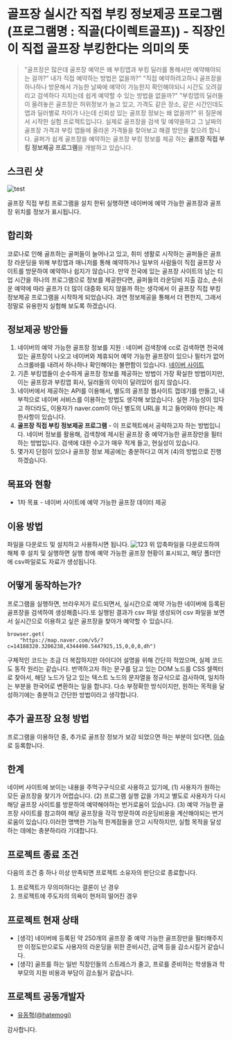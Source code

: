 # 골프장 실시간 직접 부킹 정보제공 프로그램(프로그램명 : 직골(다이렉트골프)) - 직장인이 직접 골프장 부킹한다는 의미의 뜻
> "골프장은 많은데 골프장 예약은 왜 부킹앱과 부킹 딜러를 통해서만 예약해야되는 걸까?" 내가 직접 예약하는 방법은 없을까?"
> "직접 예약하려고하니 골프장을 하나하나 방문해서 가능한 날짜에 예약이 가능한지 확인해야되니 시간도 오려걸리고 검색하다 지치는데 쉽게 예약할 수 있는 방법을 없을까?"
> "부킹앱의 딜러들이 올려놓은 골프장은 허위정보가 늘고 있고, 가격도 같은 장소, 같은 시간인데도 앱과 딜러별로 차이가 나는데 신뢰성 있는 골프장 정보는 왜 없을까?"
위 질문에서 시작한 실험 프로젝트입니다. 실제로 골프장을 검색 및 예약을하고 그 날짜의 골프장 가격과 부킹 앱들에 올라온 가격들을 찾아보고 해결 방안을 찾으려 합니다.
골퍼가 쉽게 골프장을 예약하는 골프장 부킹 정보를 제공 하는 **골프장 직접 부킹 정보제공 프로그램**을 개발하고 있습니다.

## 스크린 샷
![test](https://user-images.githubusercontent.com/104139408/170844509-00db3943-dc6e-4b0a-8a14-3cae32d9b371.png)

골프장 직접 부킹 프로그램을 설치 한뒤 실행하면 네이버에 예약 가능한 골프장과 골프장 위치를 정보가 표시됩니다.

## 합리화                                                                                    
코로나로 인해 골프하는 골퍼들이 늘어나고 있고, 취미 생활로 시작하는 골퍼들은 골프장 라운딩을 위해 부킹앱과 매니저를 통해 예약하거나 일부의 사람들이 직접 골프장 사이트를 방문하여
예약하나 쉽지가 않습니다. 만약 전국에 있는 골프장 사이트의 남는 티업 시간을 하나의 프로그램으로 정보를 제공한다면, 골퍼들의 라운딩비 지출 감소, 손쉬운 예약에 따라 골프가 더 많이 
대중화 되지 않을까 하는 생각에서 이 골프장 직접 부킹 정보제공 프로그램을 시작하게 되었습니다. 과연 정보제공을 통해서 더 편한지, 그래서 정말로 유용한지 실험해 보도록 하겠습니다.

## 정보제공 방안들
1. 네이버의 예약 가능한 골프장 정보를 지원 : 네이버 검색창에 cc로 검색하면 전국에 있는 골프장이 나오고 네이버와 제휴되어 예약 가능한 골프장이 있으나 필터가 없어 스크롤바를 내려서  하나하나 확인해야는 불편함이 있습니다. [네이버 사이트](https://www.naver.com)
2. 기존 부킹앱들이 순수하게 골프장 정보를 제공하는 방법이 가장 확실한 방법이지만, 이는 골프장과 부킹앱 회사, 딜러들의 이익이 달려있어 쉽지 않습니다.   
3. 네이버에서 제공하는 API를 이용해서, 별도의 골프장 웹사이트 껍데기를 만들고, 내부적으로 네이버 서비스를 이용하는 방법도 생각해 보았습니다. 실현 가능성이 있다고 하더라도, 이용자가 naver.com이 아닌 별도의 URL을 치고 들어와야 한다는 제한사항이 있습니다. 
4. **골프장 직접 부킹 정보제공 프로그램** - 이 프로젝트에서 공략하고자 하는 방법입니다. 네이버 정보를 활용해, 검색창에 제시된 골프장 중 예약가능한 골프장만을 필터하는 방법입니다. 검색에 대한 수고가 매우 적게 들고, 현실성이 있습니다.
5. 몇가지 단점이 있으나 골프장 정보 제공에는 충분하다고 여겨 (4)의 방법으로 진행하겠습니다.

## 목표와 현황
* 1차 목표 - 네이버 사이트에 예약 가능한 골프장 데이터 제공

## 이용 방법
파일을 다운로드 및 설치하고 사용하시면 됩니다.
![123](https://user-images.githubusercontent.com/104139408/170845928-08fe351c-a0b1-42d3-98bc-125bc2577604.png)
위 압축파일을 다운로드하여 해체 후 설치 및 실행하면 실행 창에 예약 가능한 골프장 현황이 표시되고, 해당 폴더안에 csv파일로도 자료가 생성됩니다.

## 어떻게 동작하는가?
프로그램을 실행하면, 브라우저가 로드되면서, 실시간으로 예약 가능한 네이버에 등록된 골프장을 검색하여 생성해줍니다.또 실행된 결과가 csv 파일 생성되어 csv 파일을 보면서     실시간으로 이용하고 싶은 골프장을 찾아가 예약할 수 있습니다.

```browser = webdriver.Chrome("./chromedriver", options=option)
browser.get(
    "https://map.naver.com/v5/?c=14188320.3206238,4344490.5447925,15,0,0,0,dh")
```
구체적인 코드는 조금 더 복잡하지만 아이디어 설명을 위해 간단히 적었으며, 실제 코드도 동작 원리는 같습니다. 번역하고자 하는 문구를 담고 있는 DOM 노드를 CSS 셀렉터로 찾아서, 해당 노드가 담고 있는 텍스트 노드의 문자열을 정규식으로 검사하여, 일치하는 부분을 한국어로 변환하는 일을 합니다. 다소 부정확한 방식이지만, 원하는 목적을 달성하기에는 충분하고 간단한 방법이라고 생각합니다.

## 추가 골프장 요청 방법
프로그램을 이용하던 중, 추가로 골프장 정보가 보강 되었으면 하는 부분이 있다면, [이슈](https://github.com/chosunggeun/tast/issues/new)로 등록합니다.

## 한계
네이버 사이트에 보이는 내용을 주먹구구식으로 사용하고 있기에, (1) 사용자가 원하는 모든 골프장을 찾기가 어렵습니다. (2) 프로그램 실행 값을 가지고 별도로 사용자가 다시 해당 골프장 사이트를 방문하여 예약해야하는 번거로움이 있습니다. (3) 예약 가능한 골프장 사이트를 참고하여 해당 골프장을 각각 방문하여 라운딩비용을 계산해야되는 번거로움이 있습니다.이러한 명백한 기능적 한계점들을 안고 시작하지만, 실험 목적을 달성하는 데에는 충분하리라 기대합니다.

## 프로젝트 종료 조건
다음의 조건 중 하나 이상 만족되면 프로젝트 소유자의 판단으로 종료합니다.
1. 프로젝트가 무의미하다는 결론이 난 경우
2. 프로젝트에 주도자의 의욕이 현저히 떨어진 경우

## 프로젝트 현재 상태

* [생각] 네이버에 등록된 약 250개의 골프장 중 예약 가능한 골프장만을 필터해주지만 이정도만으로도 사용자의 라운딩을 위한 준비시간, 금액 등을 감소시킬거 같습니다.
* [생각] 골프를 하는 일반 직장인들의 스트레스가 줄고, 프로를 준비하는 학생들과 학부모의 지원 비용과 부담이 감소될거 같습니다.

## 프로젝트 공동개발자

* [유동혁(@hatemogi)](https://github.com/hatemogi) 

감사합니다.
